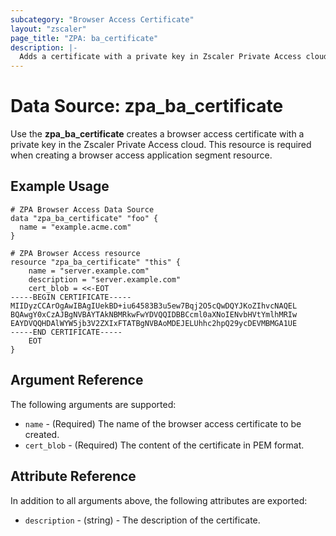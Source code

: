 ```yaml
---
subcategory: "Browser Access Certificate"
layout: "zscaler"
page_title: "ZPA: ba_certificate"
description: |-
  Adds a certificate with a private key in Zscaler Private Access cloud.
---
```


# Data Source: zpa_ba_certificate

Use the **zpa_ba_certificate** creates a browser access certificate with a private key in the Zscaler Private Access cloud. This resource is required when creating a browser access application segment resource.

## Example Usage

```hcl
# ZPA Browser Access Data Source
data "zpa_ba_certificate" "foo" {
  name = "example.acme.com"
}
```

```hcl
# ZPA Browser Access resource
resource "zpa_ba_certificate" "this" {
    name = "server.example.com"
    description = "server.example.com"
    cert_blob = <<-EOT
-----BEGIN CERTIFICATE-----
MIIDyzCCArOgAwIBAgIUekBD+iu64583B3u5ew7Bqj2O5cQwDQYJKoZIhvcNAQEL
BQAwgY0xCzAJBgNVBAYTAkNBMRkwFwYDVQQIDBBCcml0aXNoIENvbHVtYmlhMRIw
EAYDVQQHDAlWYW5jb3V2ZXIxFTATBgNVBAoMDEJELUhhc2hpQ29ycDEVMBMGA1UE
-----END CERTIFICATE-----
    EOT
}
```

## Argument Reference

The following arguments are supported:

* `name` - (Required) The name of the browser access certificate to be created.
* `cert_blob` - (Required) The content of the certificate in PEM format.

## Attribute Reference

In addition to all arguments above, the following attributes are exported:

* `description` - (string) - The description of the certificate.
